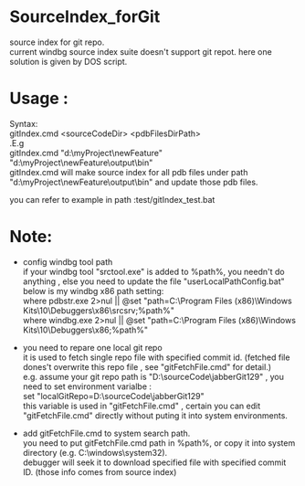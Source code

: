 # SourceIndex_forGit
source index for git repo.  
current windbg source index suite doesn't support git repot. here one solution is given by DOS script.

# Usage :  
Syntax:  
gitIndex.cmd \<sourceCodeDir\> \<pdbFilesDirPath\>  
.E.g  
gitIndex.cmd "d:\myProject\newFeature" "d:\myProject\newFeature\output\bin"  
gitIndex.cmd will make source index for all pdb files under path "d:\myProject\newFeature\output\bin" and update those pdb files.  

you can refer to example in path :test/gitIndex_test.bat  

# Note:  
 - config windbg tool path  
if your windbg tool "srctool.exe" is added to %path%, you needn't do anything , else you need to update the file "userLocalPathConfig.bat"  
below is my windbg x86 path setting:  
where pdbstr.exe 2>nul || @set "path=C:\Program Files (x86)\Windows Kits\10\Debuggers\x86\srcsrv;%path%"  
where windbg.exe 2>nul || @set "path=C:\Program Files (x86)\Windows Kits\10\Debuggers\x86;%path%"  

- you need to repare one local git repo  
it is used to fetch single repo file with specified commit id. (fetched file dones't overwrite this repo file , see "gitFetchFile.cmd" for detail.)  
e.g.  assume your git repo path is "D:\sourceCode\jabberGit129" , you need to set environment varialbe :  
set "localGitRepo=D:\sourceCode\jabberGit129"  
this variable is used in "gitFetchFile.cmd" , certain you can edit "gitFetchFile.cmd" directly without puting it into system environments.

- add gitFetchFile.cmd to system search path.  
you need to put gitFetchFile.cmd path in %path%, or copy it into system directory (e.g. C:\windows\system32).  
debugger will seek it to download specified file with specified commit ID. (those info comes from source index)


